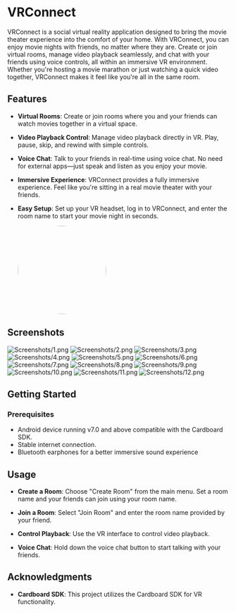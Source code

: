 # VRConnect

VRConnect is a social virtual reality application designed to bring the movie theater experience into the comfort of your home. With VRConnect, you can enjoy movie nights with friends, no matter where they are. Create or join virtual rooms, manage video playback seamlessly, and chat with your friends using voice controls, all within an immersive VR environment. Whether you're hosting a movie marathon or just watching a quick video together, VRConnect makes it feel like you're all in the same room.

## Features

- **Virtual Rooms**: Create or join rooms where you and your friends can watch movies together in a virtual space.
- **Video Playback Control**: Manage video playback directly in VR. Play, pause, skip, and rewind with simple controls.
- **Voice Chat**: Talk to your friends in real-time using voice chat. No need for external apps—just speak and listen as you enjoy your movie.
- **Immersive Experience**: VRConnect provides a fully immersive experience. Feel like you're sitting in a real movie theater with your friends.
- **Easy Setup**: Set up your VR headset, log in to VRConnect, and enter the room name to start your movie night in seconds.
  
  <img src="https://img.eselt.de/img/15927791_ZKMyBHok7EZUnhGw/ad.jpg" width="200" height="200" style="border-radius: 100px;">

## Screenshots
![Screenshots/1.png](https://github.com/judefernz12/VRConnect/blob/ff39460e12e5aef649ade4c34b48b0143f09f51d/Screenshots/1.png)
![Screenshots/2.png](https://github.com/judefernz12/VRConnect/blob/ff39460e12e5aef649ade4c34b48b0143f09f51d/Screenshots/2.png)
![Screenshots/3.png](https://github.com/judefernz12/VRConnect/blob/ff39460e12e5aef649ade4c34b48b0143f09f51d/Screenshots/3.png)
![Screenshots/4.png](https://github.com/judefernz12/VRConnect/blob/ff39460e12e5aef649ade4c34b48b0143f09f51d/Screenshots/4.png)
![Screenshots/5.png](https://github.com/judefernz12/VRConnect/blob/ff39460e12e5aef649ade4c34b48b0143f09f51d/Screenshots/5.png)
![Screenshots/6.png](https://github.com/judefernz12/VRConnect/blob/ff39460e12e5aef649ade4c34b48b0143f09f51d/Screenshots/6.png)
![Screenshots/7.png](https://github.com/judefernz12/VRConnect/blob/ff39460e12e5aef649ade4c34b48b0143f09f51d/Screenshots/7.png)
![Screenshots/8.png](https://github.com/judefernz12/VRConnect/blob/ff39460e12e5aef649ade4c34b48b0143f09f51d/Screenshots/8.png)
![Screenshots/9.png](https://github.com/judefernz12/VRConnect/blob/ff39460e12e5aef649ade4c34b48b0143f09f51d/Screenshots/9.png)
![Screenshots/10.png](https://github.com/judefernz12/VRConnect/blob/ff39460e12e5aef649ade4c34b48b0143f09f51d/Screenshots/10.png)
![Screenshots/11.png](https://github.com/judefernz12/VRConnect/blob/ff39460e12e5aef649ade4c34b48b0143f09f51d/Screenshots/11.png)
![Screenshots/12.png](https://github.com/judefernz12/VRConnect/blob/ff39460e12e5aef649ade4c34b48b0143f09f51d/Screenshots/12.png)

## Getting Started

### Prerequisites

- Android device running v7.0 and above compatible with the Cardboard SDK.
- Stable internet connection.
- Bluetooth earphones for a better immersive sound experience

## Usage

- **Create a Room**: Choose "Create Room" from the main menu. Set a room name and your friends can join using your room name.

- **Join a Room**: Select "Join Room" and enter the room name provided by your friend.

- **Control Playback**: Use the VR interface to control video playback.

- **Voice Chat**: Hold down the voice chat button to start talking with your friends.


## Acknowledgments

- **Cardboard SDK**: This project utilizes the Cardboard SDK for VR functionality.
